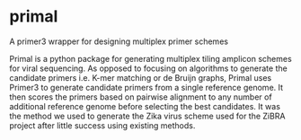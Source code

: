 # primal
A primer3 wrapper for designing multiplex primer schemes

Primal is a python package for generating multiplex tiling amplicon schemes for viral sequencing. As opposed to focusing on algorithms to generate the candidate primers i.e. K-mer matching or de Bruijn graphs, Primal uses Primer3 to generate candidate primers from a single reference genome. It then scores the primers based on pairwise alignment to any number of additional reference genome before selecting the best candidates.  It was the method we used to generate the Zika virus scheme used for the ZiBRA project after little success using existing methods.


